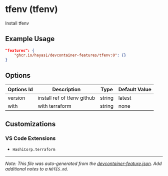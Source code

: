 
# tfenv (tfenv)

Install tfenv

## Example Usage

```json
"features": {
    "ghcr.io/hayas1/devcontainer-features/tfenv:0": {}
}
```

## Options

| Options Id | Description | Type | Default Value |
|-----|-----|-----|-----|
| version | install ref of tfenv github | string | latest |
| with | with terraform | string | none |

## Customizations

### VS Code Extensions

- `HashiCorp.terraform`



---

_Note: This file was auto-generated from the [devcontainer-feature.json](https://github.com/hayas1/devcontainer-features/blob/main/src/tfenv/devcontainer-feature.json).  Add additional notes to a `NOTES.md`._
